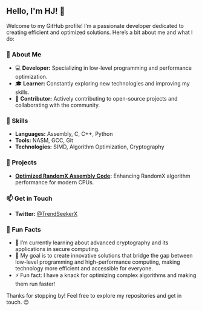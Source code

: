 ## Hello, I'm HJ! 👋

Welcome to my GitHub profile! I’m a passionate developer dedicated to creating efficient and optimized solutions. Here’s a bit about me and what I do:

### 🚀 About Me
- 💻 **Developer:** Specializing in low-level programming and performance optimization.
- 🎓 **Learner:** Constantly exploring new technologies and improving my skills.
- 🌟 **Contributor:** Actively contributing to open-source projects and collaborating with the community.

### 🔧 Skills
- **Languages:** Assembly, C, C++, Python
- **Tools:** NASM, GCC, Git
- **Technologies:** SIMD, Algorithm Optimization, Cryptography

### 📂 Projects
- **[Optimized RandomX Assembly Code](https://github.com/your-username/randomx-optimized):** Enhancing RandomX algorithm performance for modern CPUs.

### 📫 Get in Touch
- **Twitter:** [@TrendSeekerX](https://twitter.com/TrendSeekerX)

### 🎉 Fun Facts
- 🌱 I’m currently learning about advanced cryptography and its applications in secure computing.
- 🎯 My goal is to create innovative solutions that bridge the gap between low-level programming and high-performance computing, making technology more efficient and accessible for everyone.
- ⚡ Fun fact: I have a knack for optimizing complex algorithms and making them run faster!

Thanks for stopping by! Feel free to explore my repositories and get in touch. 😊
